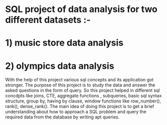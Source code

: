 # SQL project  of  data analysis for two different datasets :-
# 1) music store data analysis
# 2) olympics data analysis
With the help of this project various sql concepts and its application got stronger.
The purpose of this project is to study the data and answer the asked questions in the form of query.
So this project helped in different sql concdpts like joins, CTE, aggregate functions , subqueries, basic sql syntax structure, group by, having by clause, window functions like row_number(), rank(), dense_rank().
The main idea of doing this project is to get a brief understanding about how to approach a SQL problem and query the required data from the database by writing apt queries.
